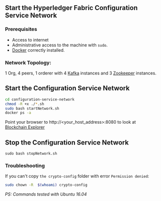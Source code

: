 ## Start the Hyperledger Fabric Configuration Service Network
### Prerequisites
* Access to internet
* Administrative access to the machine with `sudo`.
* [Docker](https://www.digitalocean.com/community/tutorials/how-to-install-and-use-docker-on-ubuntu-16-04) correctly installed.
### Network Topology:
1 Org, 4 peers, 1 orderer with 4 [Kafka](https://kafka.apache.org/) instances and 3 [Zookeeper](https://zookeeper.apache.org/) instances.
## Start the Configuration Service Network
```bash
cd configuration-service-network
chmod -R +x ./*.sh
sudo bash startNetwork.sh
docker ps -a
```
Point your browser to http://<your_host_address>:8080 to look at [Blockchain Explorer](https://github.com/hyperledger/blockchain-explorer)

## Stop the Configuration Service Network
`sudo bash stopNetwork.sh`


### Troubleshooting
If you can't copy `the crypto-config` folder with error `Permission denied`:
```bash
sudo chown -R  $(whoami) crypto-config
```

*PS: Commands tested with Ubuntu 16.04*

